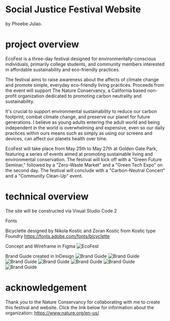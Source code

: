 # Social Justice Festival Website

by Phoebe Julao.

# project overview
EcoFest is a three-day festival designed for environmentally-conscious individuals, primarily college students, and community members interested in affordable sustainability and eco-friendly practices.

The festival aims to raise awareness about the affects of climate change and promote simple, everyday eco-friendly living practices. Proceeds from the event will support The Nature Conservancy, a California based non-profit organization dedicated to promoting carbon neutrality and sustainability.

It's crucial to support environmental sustainability to reduce our carbon footprint, combat climate change, and preserve our planet for future generations. I believe as young adults entering the adult world and being independent in the world is overwhelming and expensive, even so our daily practices within ours means such as simply as using our screens and devices, can affect our planets health over time.

EcoFest will take place from May 25th to May 27th at Golden Gate Park, featuring a series of events aimed at promoting sustainable living and environmental conservation. The festival will kick off with a "Green Future Seminar," followed by a "Zero-Waste Market" and a "Green Tech Expo" on the second day. The festival will conclude with a "Carbon-Neutral Concert" and a "Community Clean-Up" event.
# technical overview

The site will be constructed via Visual Studio Code 2

Fonts

Bicyclette designed by Nikola Kostic and Zoran Kostic from Kostic type Foundry
https://fonts.adobe.com/fonts/bicyclette

Concept and Wireframe in Figma
![EcoFest](./img/ecofestwf.jpg)

Brand Guide created in InDesign 
![Brand Guide](./img/brandguideone.jpg)
![Brand Guide](./img/brandguidemoodb.jpg)
![Brand Guide](./img/brandguidelogoinspo.jpg)
![Brand Guide](./img/brandguidepattern.jpg)
![Brand Guide](./img/brandguidecolor.jpg)
![Brand Guide](./img/brandguidetypogr.jpg)
![Brand Guide](./img/brandguideslayout.jpg)



# acknowledgement

Thank you to the Nature Conservancy for collaborating with me to create this festival and website. Click the link below for information about the organization:
https://www.nature.org/en-us/
